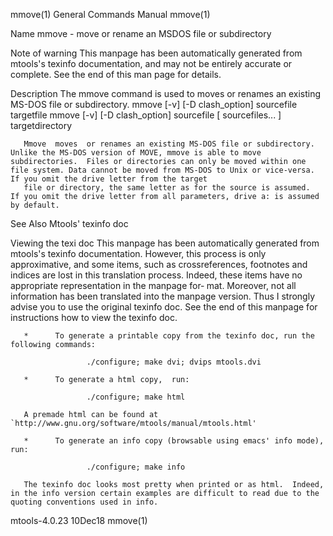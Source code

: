 mmove(1)                                                                                                                                        General Commands Manual                                                                                                                                        mmove(1)

Name
       mmove - move or rename an MSDOS file or subdirectory

Note of warning
       This manpage has been automatically generated from mtools's texinfo documentation, and may not be entirely accurate or complete.  See the end of this man page for details.

Description
       The mmove command is used to moves or renames an existing MS-DOS file or subdirectory.
       mmove [-v] [-D clash_option] sourcefile targetfile
       mmove [-v]  [-D clash_option] sourcefile [ sourcefiles... ] targetdirectory

       Mmove  moves  or renames an existing MS-DOS file or subdirectory. Unlike the MS-DOS version of MOVE, mmove is able to move subdirectories.  Files or directories can only be moved within one file system. Data cannot be moved from MS-DOS to Unix or vice-versa.  If you omit the drive letter from the target
       file or directory, the same letter as for the source is assumed.  If you omit the drive letter from all parameters, drive a: is assumed by default.

See Also
       Mtools' texinfo doc

Viewing the texi doc
       This manpage has been automatically generated from mtools's texinfo documentation. However, this process is only approximative, and some items, such as crossreferences, footnotes and indices are lost in this translation process.  Indeed, these items have no appropriate representation in the manpage for‐
       mat.  Moreover, not all information has been translated into the manpage version.  Thus I strongly advise you to use the original texinfo doc.  See the end of this manpage for instructions how to view the texinfo doc.

       *      To generate a printable copy from the texinfo doc, run the following commands:

                     ./configure; make dvi; dvips mtools.dvi

       *      To generate a html copy,  run:

                     ./configure; make html

       A premade html can be found at `http://www.gnu.org/software/mtools/manual/mtools.html'

       *      To generate an info copy (browsable using emacs' info mode), run:

                     ./configure; make info

       The texinfo doc looks most pretty when printed or as html.  Indeed, in the info version certain examples are difficult to read due to the quoting conventions used in info.

mtools-4.0.23                                                                                                                                           10Dec18                                                                                                                                                mmove(1)
